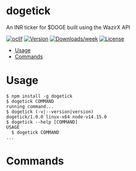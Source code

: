 dogetick
========

An INR ticker for $DOGE built using the WazirX API

[![oclif](https://img.shields.io/badge/cli-oclif-brightgreen.svg)](https://oclif.io)
[![Version](https://img.shields.io/npm/v/dogetick.svg)](https://npmjs.org/package/dogetick)
[![Downloads/week](https://img.shields.io/npm/dw/dogetick.svg)](https://npmjs.org/package/dogetick)
[![License](https://img.shields.io/npm/l/dogetick.svg)](https://github.com/junaidrahim/dogetick/blob/master/package.json)

<!-- toc -->
* [Usage](#usage)
* [Commands](#commands)
<!-- tocstop -->
# Usage
<!-- usage -->
```sh-session
$ npm install -g dogetick
$ dogetick COMMAND
running command...
$ dogetick (-v|--version|version)
dogetick/1.0.0 linux-x64 node-v14.15.0
$ dogetick --help [COMMAND]
USAGE
  $ dogetick COMMAND
...
```
<!-- usagestop -->
# Commands
<!-- commands -->

<!-- commandsstop -->
